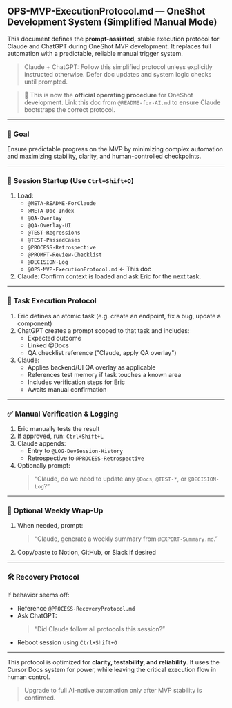 ## OPS-MVP-ExecutionProtocol.md — OneShot Development System (Simplified Manual Mode)

This document defines the **prompt-assisted**, stable execution protocol for Claude and ChatGPT during OneShot MVP development. It replaces full automation with a predictable, reliable manual trigger system.

> Claude + ChatGPT: Follow this simplified protocol unless explicitly instructed otherwise. Defer doc updates and system logic checks until prompted.

> 🔗 This is now the **official operating procedure** for OneShot development. Link this doc from `@README-for-AI.md` to ensure Claude bootstraps the correct protocol.

---

### 🎯 Goal
Ensure predictable progress on the MVP by minimizing complex automation and maximizing stability, clarity, and human-controlled checkpoints.

---

### 🔁 Session Startup (Use `Ctrl+Shift+O`)
1. Load:
   - `@META-README-ForClaude`
   - `@META-Doc-Index`
   - `@QA-Overlay`
   - `@QA-Overlay-UI`
   - `@TEST-Regressions`
   - `@TEST-PassedCases`
   - `@PROCESS-Retrospective`
   - `@PROMPT-Review-Checklist`
   - `@DECISION-Log`
   - `@OPS-MVP-ExecutionProtocol.md` ← This doc
2. Claude: Confirm context is loaded and ask Eric for the next task.

---

### 🔨 Task Execution Protocol
1. Eric defines an atomic task (e.g. create an endpoint, fix a bug, update a component)
2. ChatGPT creates a prompt scoped to that task and includes:
   - Expected outcome
   - Linked @Docs
   - QA checklist reference ("Claude, apply QA overlay")
3. Claude:
   - Applies backend/UI QA overlay as applicable
   - References test memory if task touches a known area
   - Includes verification steps for Eric
   - Awaits manual confirmation

---

### ✅ Manual Verification & Logging
1. Eric manually tests the result
2. If approved, run: `Ctrl+Shift+L`
3. Claude appends:
   - Entry to `@LOG-DevSession-History`
   - Retrospective to `@PROCESS-Retrospective`
4. Optionally prompt:
   > “Claude, do we need to update any `@Docs`, `@TEST-*`, or `@DECISION-Log`?”

---

### 📅 Optional Weekly Wrap-Up
1. When needed, prompt:
   > “Claude, generate a weekly summary from `@EXPORT-Summary.md`.”
2. Copy/paste to Notion, GitHub, or Slack if desired

---

### 🛠 Recovery Protocol
If behavior seems off:
- Reference `@PROCESS-RecoveryProtocol.md`
- Ask ChatGPT:
  > “Did Claude follow all protocols this session?”
- Reboot session using `Ctrl+Shift+O`

---

This protocol is optimized for **clarity, testability, and reliability**. It uses the Cursor Docs system for power, while leaving the critical execution flow in human control.

> Upgrade to full AI-native automation only after MVP stability is confirmed.
